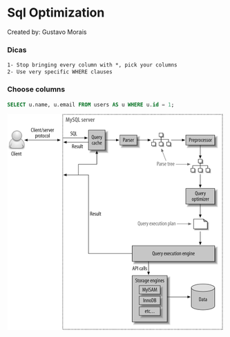 # Sql Optimization

Created by: Gustavo Morais

### Dicas
```
1- Stop bringing every column with *, pick your columns
2- Use very specific WHERE clauses
```

### Choose columns
```sql
SELECT u.name, u.email FROM users AS u WHERE u.id = 1;
```

<img src="./imgs/queryExecutionPath.png" width="500" height="500">
